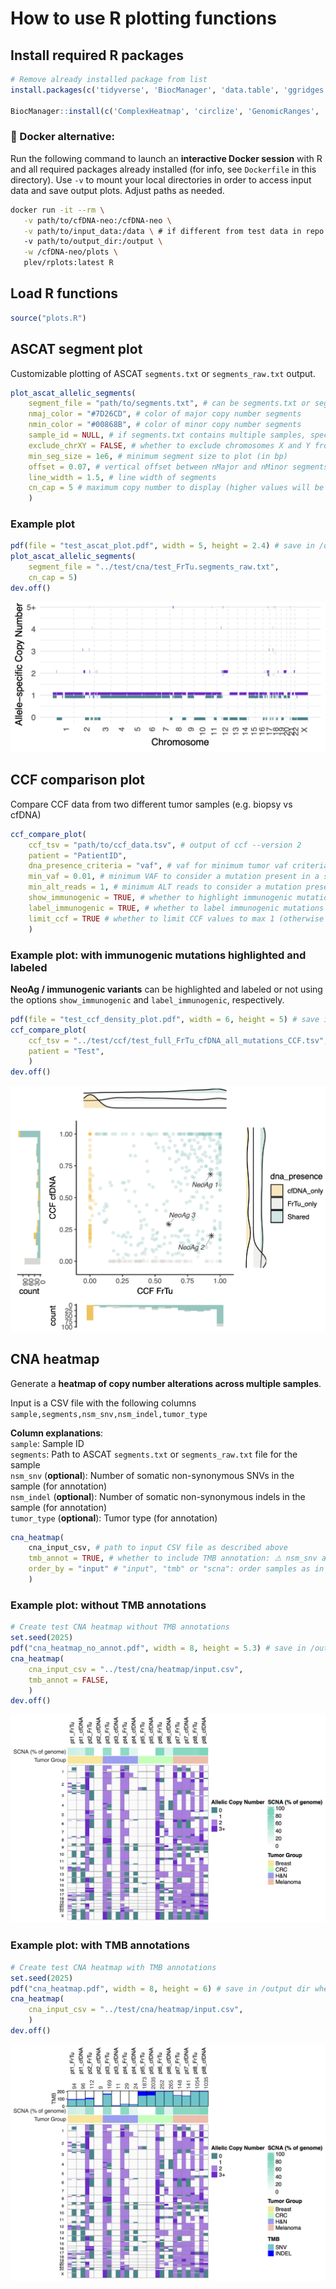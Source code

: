 # How to use R plotting functions

## Install required R packages
```r
# Remove already installed package from list
install.packages(c('tidyverse', 'BiocManager', 'data.table', 'ggridges', 'ggrepel', 'patchwork', 'scales'), repos='https://cran.rstudio.com/')

BiocManager::install(c('ComplexHeatmap', 'circlize', 'GenomicRanges', 'EnrichedHeatmap'))
```

### 🐳 Docker alternative:<br>
Run the following command to launch an **interactive Docker session** with R and all required packages already installed (for info, see `Dockerfile` in this directory). Use `-v` to mount your local directories in order to access input data and save output plots. Adjust paths as needed.

```bash
docker run -it --rm \
   -v path/to/cfDNA-neo:/cfDNA-neo \
   -v path/to/input_data:/data \ # if different from test data in repo
   -v path/to/output_dir:/output \
   -w /cfDNA-neo/plots \
   plev/rplots:latest R
``` 

## Load R functions
```r
source("plots.R")
```

## ASCAT segment plot
Customizable plotting of ASCAT `segments.txt` or `segments_raw.txt` output.

```r
plot_ascat_allelic_segments(
	segment_file = "path/to/segments.txt", # can be segments.txt or segments_raw.txt
	nmaj_color = "#7D26CD", # color of major copy number segments
    nmin_color = "#00868B", # color of minor copy number segments
    sample_id = NULL, # if segments.txt contains multiple samples, specify sample ID to plot
    exclude_chrXY = FALSE, # whether to exclude chromosomes X and Y from the plot
    min_seg_size = 1e6, # minimum segment size to plot (in bp)
    offset = 0.07, # vertical offset between nMajor and nMinor segments
    line_width = 1.5, # line width of segments
    cn_cap = 5 # maximum copy number to display (higher values will be capped)
	)
```
### Example plot
```r
pdf(file = "test_ascat_plot.pdf", width = 5, height = 2.4) # save in /output dir when using Docker
plot_ascat_allelic_segments(
	segment_file = "../test/cna/test_FrTu.segments_raw.txt",
    cn_cap = 5)
dev.off()
```

![Preview of test_ascat_plot.png](test_ascat_plot.png)

## CCF comparison plot
Compare CCF data from two different tumor samples (e.g. biopsy vs cfDNA)

```r
ccf_compare_plot(
    ccf_tsv = "path/to/ccf_data.tsv", # output of ccf --version 2
    patient = "PatientID",
    dna_presence_criteria = "vaf", # vaf for minimum tumor vaf criteria or alt_reads for minimum number of alt reads criteria
    min_vaf = 0.01, # minimum VAF to consider a mutation present in a sample (if dna_presence_criteria = "vaf")
    min_alt_reads = 1, # minimum ALT reads to consider a mutation present in a sample (if dna_presence_criteria = "alt_reads")
    show_immunogenic = TRUE, # whether to highlight immunogenic mutations
    label_immunogenic = TRUE, # whether to label immunogenic mutations (show gene name)
    limit_ccf = TRUE # whether to limit CCF values to max 1 (otherwise the variant copy number is shown and can be >1)
    )
```

### Example plot: with immunogenic mutations highlighted and labeled
**NeoAg / immunogenic variants** can be highlighted and labeled or not using the options `show_immunogenic` and `label_immunogenic`, respectively.

```r
pdf(file = "test_ccf_density_plot.pdf", width = 6, height = 5) # save in /output dir when using Docker
ccf_compare_plot(
	ccf_tsv = "../test/ccf/test_full_FrTu_cfDNA_all_mutations_CCF.tsv", 
	patient = "Test",
	)
dev.off()
```

![Preview of test_ccf_density_plot.png](test_ccf_density_plot.png)

## CNA heatmap
Generate a **heatmap of copy number alterations across multiple samples**.

Input is a CSV file with the following columns `sample,segments,nsm_snv,nsm_indel,tumor_type`

**Column explanations**: <br>
`sample`: Sample ID <br>
`segments`: Path to ASCAT `segments.txt` or `segments_raw.txt` file for the sample <br>
`nsm_snv` (**optional**): Number of somatic non-synonymous SNVs in the sample (for annotation) <br>
`nsm_indel` (**optional**): Number of somatic non-synonymous indels in the sample (for annotation) <br>
`tumor_type` (**optional**): Tumor type (for annotation)

```r
cna_heatmap(
    cna_input_csv, # path to input CSV file as described above
    tmb_annot = TRUE, # whether to include TMB annotation: ⚠️ nsm_snv and nsm_indel columns must be filled in input csv or missing values will be set to 0
    order_by = "input" # "input", "tmb" or "scna": order samples as in input csv, by TMB or by fraction of genome with SCNA, respectively
    )
```
### Example plot: without TMB annotations
```r
# Create test CNA heatmap without TMB annotations
set.seed(2025)
pdf("cna_heatmap_no_annot.pdf", width = 8, height = 5.3) # save in /output dir when using Docker
cna_heatmap(
	cna_input_csv = "../test/cna/heatmap/input.csv",
	tmb_annot = FALSE,
	)
dev.off()
```
![Preview of cna_heatmap_no_annot.png](cna_heatmap_no_annot.png)

### Example plot: with TMB annotations
```r
# Create test CNA heatmap with TMB annotations
set.seed(2025)
pdf("cna_heatmap.pdf", width = 8, height = 6) # save in /output dir when using Docker
cna_heatmap(
	cna_input_csv = "../test/cna/heatmap/input.csv",
	)
dev.off()
```
![Preview of cna_heatmap.png](cna_heatmap.png)